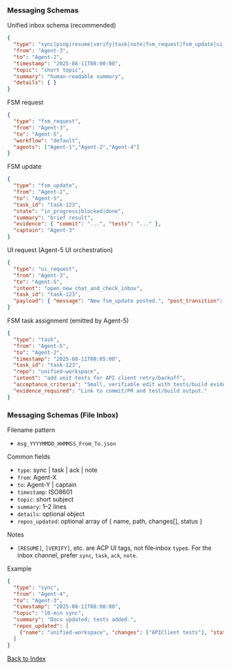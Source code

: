 ### Messaging Schemas

Unified inbox schema (recommended)
```json
{
  "type": "sync|ping|resume|verify|task|note|fsm_request|fsm_update|ui_request",
  "from": "Agent-3",
  "to": "Agent-2",
  "timestamp": "2025-08-11T08:00:00",
  "topic": "short topic",
  "summary": "human-readable summary",
  "details": { }
}
```

FSM request
```json
{
  "type": "fsm_request",
  "from": "Agent-3",
  "to": "Agent-5",
  "workflow": "default",
  "agents": ["Agent-1","Agent-2","Agent-4"]
}
```

FSM update
```json
{
  "type": "fsm_update",
  "from": "Agent-2",
  "to": "Agent-5",
  "task_id": "task-123",
  "state": "in_progress|blocked|done",
  "summary": "brief result",
  "evidence": { "commit": "...", "tests": "..." },
  "captain": "Agent-3"
}
```

UI request (Agent-5 UI orchestration)
```json
{
  "type": "ui_request",
  "from": "Agent-3",
  "to": "Agent-5",
  "intent": "open_new_chat_and_check_inbox",
  "task_id": "task-123",
  "payload": { "message": "New fsm_update posted.", "post_transition": "completed" }
}
```

FSM task assignment (emitted by Agent-5)
```json
{
  "type": "task",
  "from": "Agent-5",
  "to": "Agent-2",
  "timestamp": "2025-08-11T08:05:00",
  "task_id": "task-123",
  "repo": "unified-workspace",
  "intent": "add unit tests for API client retry/backoff",
  "acceptance_criteria": "Small, verifiable edit with tests/build evidence.",
  "evidence_required": "Link to commit/PR and test/build output."
}
```

### Messaging Schemas (File Inbox)

Filename pattern
- `msg_YYYYMMDD_HHMMSS_From_To.json`

Common fields
- `type`: sync | task | ack | note
- `from`: Agent-X
- `to`: Agent-Y | captain
- `timestamp`: ISO8601
- `topic`: short subject
- `summary`: 1–2 lines
- `details`: optional object
- `repos_updated`: optional array of { name, path, changes[], status }

Notes
- `[RESUME]`, `[VERIFY]`, etc. are ACP UI tags, not file‑inbox `type`s. For the inbox channel, prefer `sync`, `task`, `ack`, `note`.

Example
```json
{
  "type": "sync",
  "from": "Agent-4",
  "to": "Agent-3",
  "timestamp": "2025-08-11T08:00:00",
  "topic": "10-min sync",
  "summary": "Docs updated; tests added.",
  "repos_updated": [
    {"name": "unified-workspace", "changes": ["APIClient tests"], "status": "ok"}
  ]
}
```



[Back to Index](00_INDEX.md)


